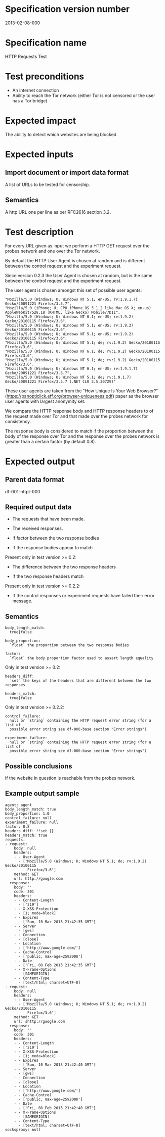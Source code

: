# Specification version number

2013-02-08-000

# Specification name

HTTP Requests Test

# Test preconditions

  * An internet connection
  * Ability to reach the Tor network (either Tor is not censored or the user has a Tor bridge)

# Expected impact

The ability to detect which websites are being blocked.

# Expected inputs

## Import document or import data format

A list of URLs to be tested for censorship.

## Semantics

A http URL one per line as per RFC2616 section 3.2.

# Test description

For every URL given as input we perform a HTTP GET request over the probes
network and one over the Tor network.

By default the HTTP User Agent is chosen at random and is different between the
control request and the experiment request.

Since version 0.2.3 the User Agent is chosen at random, but is the same between
the control request and the experiment request.

The user agent is chosen amongst this set of possible user agents:

    "Mozilla/5.0 (Windows; U; Windows NT 5.1; en-US; rv:1.9.1.7) Gecko/20091221 Firefox/3.5.7",
    "Mozilla/5.0 (iPhone; U; CPU iPhone OS 3 1 2 like Mac OS X; en-us) AppleWebKit/528.18 (KHTML, like Gecko) Mobile/7D11",
    "Mozilla/5.0 (Windows; U; Windows NT 6.1; en-US; rv:1.9.2) Gecko/20100115 Firefox/3.6",
    "Mozilla/5.0 (Windows; U; Windows NT 5.1; en-US; rv:1.9.2) Gecko/20100115 Firefox/3.6",
    "Mozilla/5.0 (Windows; U; Windows NT 5.1; en-US; rv:1.9.2) Gecko/20100115 Firefox/3.6",
    "Mozilla/5.0 (Windows; U; Windows NT 5.1; de; rv:1.9.2) Gecko/20100115 Firefox/3.6",
    "Mozilla/5.0 (Windows; U; Windows NT 6.1; de; rv:1.9.2) Gecko/20100115 Firefox/3.6",
    "Mozilla/5.0 (Windows; U; Windows NT 5.1; de; rv:1.9.2) Gecko/20100115 Firefox/3.6",
    "Mozilla/5.0 (Windows; U; Windows NT 6.1; en-US; rv:1.9.1.7) Gecko/20091221 Firefox/3.5.7",
    "Mozilla/5.0 (Windows; U; Windows NT 5.1; de; rv:1.9.1.7) Gecko/20091221 Firefox/3.5.7 (.NET CLR 3.5.30729)"


These user agents are taken from the "How Unique Is Your Web Browser?"
(https://panopticlick.eff.org/browser-uniqueness.pdf) paper as the browser user
agents with largest anonymity set.

We compare the HTTP response body and HTTP response headers to of the request
made over Tor and that made over the probes network for consistency.

The response body is considered to match if the proportion between the body of
the response over Tor and the response over the probes network is greater than
a certain factor (by default 0.8).

# Expected output

## Parent data format

df-001-httpt-000

## Required output data

* The requests that have been made.

* The received responses.

* If factor between the two response bodies

* If the response bodies appear to match

Present only in test version >= 0.2:

* The difference between the two response headers

* If the two response headers match

Present only in test version >= 0.2.2:

* If the control responses or experiment requests have failed their error
  message.

## Semantics

    body_length_match:
      true|false

    body_proportion:
      `float` the proportion between the two response bodies

    factor:
      `float` the body proportion factor used to assert length equality

Only in test version >= 0.2:

    headers_diff:
      `set` the keys of the headers that are different between the two responses

    headers_match:
      true|false

Only in test version >= 0.2.2:

    control_failure:
      null or `string` containing the HTTP request error string (for a list of
      possible error string see df-000-base section "Error strings")

    experiment_failure:
      null or `string` containing the HTTP request error string (for a list of
      possible error string see df-000-base section "Error strings")

## Possible conclusions

If the website in question is reachable from the probes network.

## Example output sample

    agent: agent
    body_length_match: true
    body_proportion: 1.0
    control_failure: null
    experiment_failure: null
    factor: 0.8
    headers_diff: !!set {}
    headers_match: true
    requests:
    - request:
        body: null
        headers:
        - - User-Agent
          - ['Mozilla/5.0 (Windows; U; Windows NT 5.1; de; rv:1.9.2) Gecko/20100115
              Firefox/3.6']
        method: GET
        url: http://google.com
      response:
        body: ''
        code: 301
        headers:
        - - Content-Length
          - ['219']
        - - X-XSS-Protection
          - [1; mode=block]
        - - Expires
          - ['Sun, 10 Mar 2013 21:42:35 GMT']
        - - Server
          - [gws]
        - - Connection
          - [close]
        - - Location
          - ['http://www.google.com/']
        - - Cache-Control
          - ['public, max-age=2592000']
        - - Date
          - ['Fri, 08 Feb 2013 21:42:35 GMT']
        - - X-Frame-Options
          - [SAMEORIGIN]
        - - Content-Type
          - [text/html; charset=UTF-8]
    - request:
        body: null
        headers:
        - - User-Agent
          - ['Mozilla/5.0 (Windows; U; Windows NT 5.1; de; rv:1.9.2) Gecko/20100115
              Firefox/3.6']
        method: GET
        url: shttp://google.com
      response:
        body: ''
        code: 301
        headers:
        - - Content-Length
          - ['219']
        - - X-XSS-Protection
          - [1; mode=block]
        - - Expires
          - ['Sun, 10 Mar 2013 21:42:40 GMT']
        - - Server
          - [gws]
        - - Connection
          - [close]
        - - Location
          - ['http://www.google.com/']
        - - Cache-Control
          - ['public, max-age=2592000']
        - - Date
          - ['Fri, 08 Feb 2013 21:42:40 GMT']
        - - X-Frame-Options
          - [SAMEORIGIN]
        - - Content-Type
          - [text/html; charset=UTF-8]
    socksproxy: null

